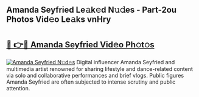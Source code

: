 ## Amanda Seyfried Le𝚊k𝚎d N𝚞𝚍es - Part-2ou Photos Vid𝚎o Le𝚊ks vnHry

# <h2><a href="http://fbbmme.evod.top/?m=Amanda+Seyfried">🔗 👉🔴 Amanda Seyfried Vid𝚎o Ph𝚘t𝚘s</a></h2>

[![Amanda Seyfried N𝚞d𝚎s](https://i.imgur.com/8V9OHl7.gif)](http://fbbmme.evod.top/?m=Amanda+Seyfried)
Digital influencer Amanda Seyfried and multimedia artist renowned for sharing lifestyle and dance-related content via solo and collaborative performances and brief vlogs. Public figures Amanda Seyfried are often subjected to intense scrutiny and public attention. 
